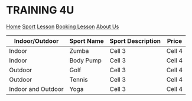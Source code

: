 <!DOCTYPE html PUBLIC "-//W3C//DTD XHTML 1.0 Transitional//EN" "http://www.w3.org/TR/xhtml1/DTD/xhtml1-transitional.dtd">
<html xmlns="http://www.w3.org/1999/xhtml"
      xmlns:h="http://xmlns.jcp.org/jsf/html"
      xmlns:f="http://xmlns.jcp.org/jsf/core">
    <head>
        <link rel="stylesheet" href="newcss.css" type="text/css"/>
    <head>
    <body>
            <div class="header">
            <h1>TRAINING 4U</h1>
        </div>
       <!-- Navigation -->
<div class="navbar">
  <a href="index.md">Home</a>
  <a href="sport.md">Sport</a>
  <a href="lesson.md">Lesson</a>
  <a href="booking.md">Booking Lesson</a>
  <a href="#" class="right">About Us</a>
</div>  
        <div class="container">
	<table>
		<thead>
			<tr>
				<th>Indoor/Outdoor</th>
				<th>Sport Name</th>
				<th>Sport Description</th>
				<th>Price</th>
			</tr>
		</thead>
		<tbody>
			<tr>
				<td>Indoor</td>
				<td>Zumba</td>
				<td>Cell 3</td>
				<td>Cell 4</td>
			</tr>
			<tr>
				<td>Indoor</td>
				<td>Body Pump</td>
				<td>Cell 3</td>
				<td>Cell 4</td>
			</tr>
			<tr>
				<td>Outdoor</td>
				<td>Golf</td>
				<td>Cell 3</td>
				<td>Cell 4</td>
			</tr>
			<tr>
				<td>Outdoor</td>
				<td>Tennis</td>
				<td>Cell 3</td>
				<td>Cell 4</td>
			</tr>
			<tr>
				<td>Indoor and Outdoor</td>
				<td>Yoga</td>
				<td>Cell 3</td>
				<td>Cell 4</td>
			</tr>
		</tbody>
	</table>
</div>

</body>
</html>

        


